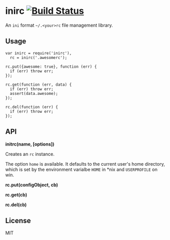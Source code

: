 inirc [![Build Status](https://secure.travis-ci.org/nemtsov/inirc.png)](http://travis-ci.org/nemtsov/inirc)
=====

An `ini` format `~/.<your>rc` file management library.

Usage
-----

```
var inirc = require('inirc'),
  rc = inirc('.awesomerc');

rc.put({awesome: true}, function (err) {
  if (err) throw err;
});

rc.get(function (err, data) {
  if (err) throw err;
  assert(data.awesome);
});

rc.del(function (err) {
  if (err) throw err;
});
```


API
---

**initrc(name, [options])**

Creates an `rc` instance.

The option `home` is available. It defaults to the current user's home directory, which is set by the environment varialbe `HOME` in *nix and `USERPROFILE` on win.


**rc.put(configObject, cb)**

**rc.get(cb)**

**rc.del(cb)**


License
-------

MIT
